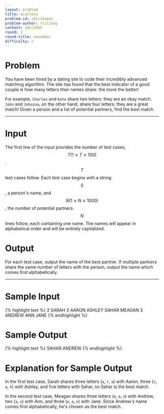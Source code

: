 ```yaml
---
layout: problem
title: eLettery
problem-id: jdcc15novc
problem-author: rtilikay
contest: jdcc2015
round: 2
round-title: november
difficulty: c
---
```


# Problem
You have been hired by a dating site to code their incredibly advanced matching algorithm. The site has found that the best indicator of a good couple is how many letters their names share: the more the better!

For example, ``Charles`` and ``Kate`` share two letters: they are an okay match. ``John`` and ``Johnina``, on the other hand, share four letters: they are a great match! Given a person and a list of potential partners, find the best match.

---

# Input
The first line of the input provides the number of test cases, $$T (1 \leq T \leq 100)$$. $$T$$ test cases follow. Each test case begins with a string $$S$$, a person's name, and $$N (1 \leq N \leq 1000)$$, the number of potential partners. $$N$$ lines follow, each containing one name. The names will appear in alphabetical order and will be entirely capitalized.

# Output
For each test case, output the name of the best partner. If multiple partners share the same number of letters with the person, output the name which comes first alphabetically.

---

# Sample Input
{% highlight text %}
2
SARAH 3
AARON
ASHLEY
SAHAR
MEAGAN 3
ANDREW
ANN
JANE
{% endhighlight %}

# Sample Output
{% highlight text %}
SAHAR
ANDREW
{% endhighlight %}

# Explanation for Sample Output
In the first test case, Sarah shares three letters (``a``, ``r``, ``a``) with Aaron, three (``s``, ``a``, ``h``) with Ashley, and five letters with Sahar, so Sahar is the best match.

In the second test case, Meagan shares three letters (``e``, ``a``, ``n``) with Andrew, two (``a``, ``n``) with Ann, and three (``e``, ``a``, ``n``) with Jane. Since Andrew's name comes first alphabetically, he's chosen as the best match.
